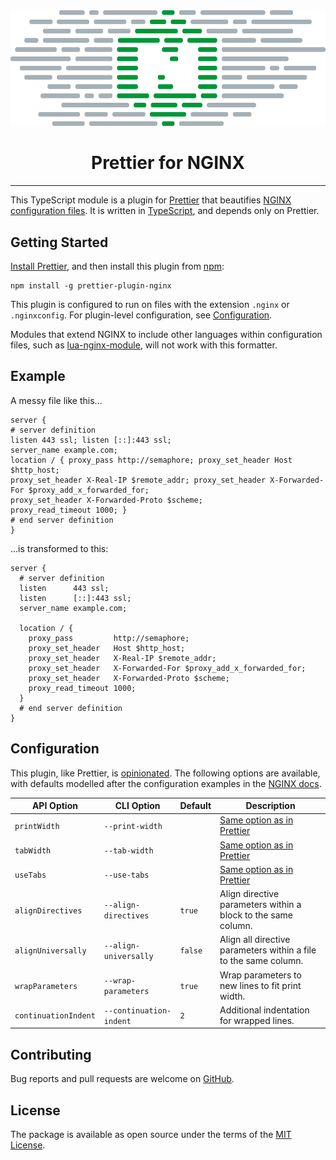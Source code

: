 <div align="center">
    <img src="./.github/images/prettier-plugin-nginx.png" alt="Banner">
</div>
<h1 align="center">Prettier for NGINX</h1>

<hr>

This TypeScript module is a plugin for [Prettier](https://prettier.io) that
beautifies
[NGINX configuration files](https://www.nginx.com/resources/wiki/start/topics/examples/full/).
It is written in [TypeScript](https://www.typescriptlang.org/), and depends only
on Prettier.

## Getting Started

[Install Prettier](https://prettier.io/docs/en/install.html), and then install
this plugin from [npm](https://www.npmjs.com/package/prettier-plugin-nginx):

```shell
npm install -g prettier-plugin-nginx
```

This plugin is configured to run on files with the extension `.nginx` or
`.nginxconfig`. For plugin-level configuration, see
[Configuration](#configuration).

Modules that extend NGINX to include other languages within configuration files,
such as [lua-nginx-module](https://github.com/openresty/lua-nginx-module), will
not work with this formatter.

## Example

A messy file like this...

```
server {
# server definition
listen 443 ssl; listen [::]:443 ssl;
server_name example.com;
location / { proxy_pass http://semaphore; proxy_set_header Host $http_host;
proxy_set_header X-Real-IP $remote_addr; proxy_set_header X-Forwarded-For $proxy_add_x_forwarded_for;
proxy_set_header X-Forwarded-Proto $scheme;
proxy_read_timeout 1000; }
# end server definition
}
```

...is transformed to this:

```nginx
server {
  # server definition
  listen      443 ssl;
  listen      [::]:443 ssl;
  server_name example.com;

  location / {
    proxy_pass         http://semaphore;
    proxy_set_header   Host $http_host;
    proxy_set_header   X-Real-IP $remote_addr;
    proxy_set_header   X-Forwarded-For $proxy_add_x_forwarded_for;
    proxy_set_header   X-Forwarded-Proto $scheme;
    proxy_read_timeout 1000;
  }
  # end server definition
}
```

## Configuration

This plugin, like Prettier, is
[opinionated](https://prettier.io/docs/en/option-philosophy.html). The following
options are available, with defaults modelled after the configuration examples
in the [NGINX docs](https://nginx.org/en/docs/faq.html).

| API Option           | CLI Option              | Default | Description                                                                        |
| -------------------- | ----------------------- | ------- | ---------------------------------------------------------------------------------- |
| `printWidth`         | `--print-width`         |         | [Same option as in Prettier](https://prettier.io/docs/en/options.html#print-width) |
| `tabWidth`           | `--tab-width`           |         | [Same option as in Prettier](https://prettier.io/docs/en/options.html#tab-width)   |
| `useTabs`            | `--use-tabs`            |         | [Same option as in Prettier](https://prettier.io/docs/en/options.html#tabs)        |
| `alignDirectives`    | `--align-directives`    | `true`  | Align directive parameters within a block to the same column.                      |
| `alignUniversally`   | `--align-universally`   | `false` | Align all directive parameters within a file to the same column.                   |
| `wrapParameters`     | `--wrap-parameters`     | `true`  | Wrap parameters to new lines to fit print width.                                   |
| `continuationIndent` | `--continuation-indent` | `2`     | Additional indentation for wrapped lines.                                          |

## Contributing

Bug reports and pull requests are welcome on
[GitHub](https://github.com/joedeandev/prettier-plugin-nginx/issues).

## License

The package is available as open source under the terms of the
[MIT License](https://opensource.org/licenses/MIT).
